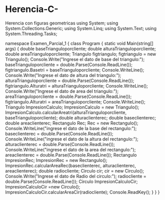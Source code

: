 # Herencia-C-
Herencia con figuras geometricas
using System;
using System.Collections.Generic;
using System.Linq;
using System.Text;
using System.Threading.Tasks;

namespace Examen_Parcial_1
{
    class Program
    {
        static void Main(string[] args)
        {
            double baseTrianguloporcliente;
            double alturaTrianguloporcliente;
            double areaTrianguloporcliente;
            Triangulo figtriangulo;
            figtriangulo = new Triangulo();
            Console.Write("Ingrese el dato de base del triangulo:");
            baseTrianguloporcliente = double.Parse(Console.ReadLine());
            figtriangulo.Basetri = baseTrianguloporcliente;
            Console.WriteLine();
            Console.Write("Ingrese el dato de altura del triangulo:");
            alturaTrianguloporcliente = double.Parse(Console.ReadLine());
            figtriangulo.Alturatri = alturaTrianguloporcliente;
            Console.WriteLine();
            Console.Write("Ingrese el dato de area del triangulo:");
            areaTrianguloporcliente = double.Parse(Console.ReadLine());
            figtriangulo.Alturatri = areaTrianguloporcliente;
            Console.WriteLine();
            Triangulo ImpresionCalculo;
            ImpresionCalculo = new Triangulo();
            ImpresionCalculo.calcularAreatri(alturaTrianguloporcliente, baseTrianguloporcliente);
            double alturaclienterec;
            double baseclienterec;
            double areaclienterec;
            Rectangulo Rec;
            Rec = new Rectangulo();
            Console.WriteLine("ingrese el dato de la base del rectangulo:");
            baseclienterec = double.Parse(Console.ReadLine());
            Console.WriteLine("ingrese el dato de la altura del rectangulo:");
            alturaclienterec = double.Parse(Console.ReadLine());
            Console.WriteLine("ingrese el dato de la area del rectangulo:");
            areaclienterec = double.Parse(Console.ReadLine());
            Rectangulo ImpresionRec;
            ImpresionRec = new Rectangulo();
            ImpresionRec.calcularAreaRec(baseclienterec, alturaclienterec, areaclienterec);
            double radiocliente;
            Circulo cir;
            cir = new Circulo();
            Console.Write("Ingrese el dato de Radio del circulo:");
            radiocliente = double.Parse(Console.ReadLine());
            Circulo ImpresionCalculoCir;
            ImpresionCalculoCir =new  Circulo();
            ImpresionCalculoCir.calcularAreaCir(radiocliente);
        Console.ReadKey();
        }
    }
}
